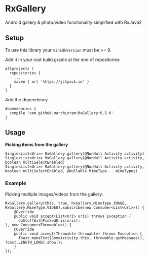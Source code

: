 # RxGallery
Android gallery &amp; photo/video functionality simplified with RxJava2

## Setup
To use this library your `minSdkVersion` must be >= 9.

Add it in your root build.gradle at the end of repositories:

```
allprojects {
  repositories {
    ...
    maven { url 'https://jitpack.io' }
  }
}
```
Add the dependency
```
dependencies {
  compile 'com.github.marchinram:RxGallery:0.5.0'
}
```

## Usage
**__Picking items from the gallery__**

```
Single<List<Uri>> RxGallery.gallery(@NonNull Activity activity)
Single<List<Uri>> RxGallery.gallery(@NonNull Activity activity, boolean multiSelectEnabled)
Single<List<Uri>> RxGallery.gallery(@NonNull Activity activity, boolean multiSelectEnabled, @Nullable MimeType... mimeTypes)
```

### Example
Picking multiple images/videos from the gallery:
```
RxGallery.gallery(this, true, RxGallery.MimeType.IMAGE, RxGallery.MimeType.VIDEO).subscribe(new Consumer<List<Uri>>() {
    @Override
    public void accept(List<Uri> uris) throws Exception {
      doStuffWithPickedUris(uris);
}, new Consumer<Throwable>() {
    @Override
    public void accept(Throwable throwable) throws Exception {
      Toast.makeText(SomeActivity.this, throwable.getMessage(), Toast.LENGTH_LONG).show();
    }
});
```
